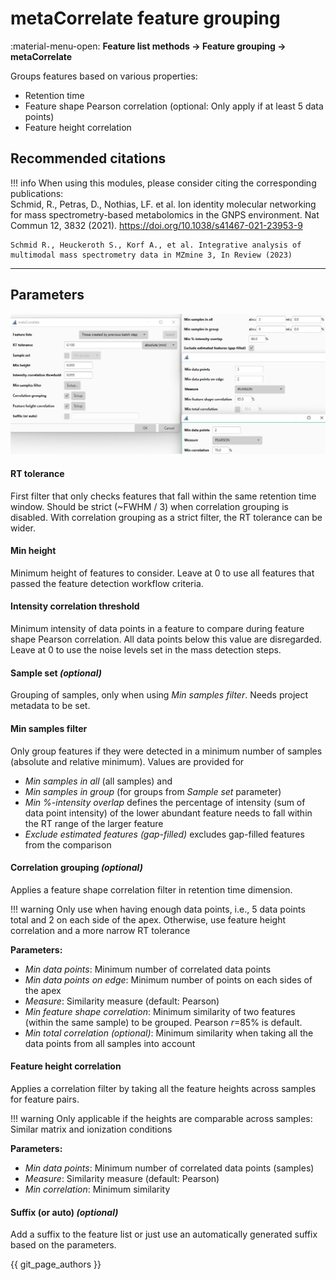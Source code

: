 # metaCorrelate feature grouping

:material-menu-open: **Feature list methods → Feature grouping → metaCorrelate** 

Groups features based on various properties:
- Retention time
- Feature shape Pearson correlation (optional: Only apply if at least 5 data points)
- Feature height correlation


## Recommended citations
!!! info
    When using this modules, please consider citing the corresponding publications:<br>
    Schmid, R., Petras, D., Nothias, LF. et al. Ion identity molecular networking for mass spectrometry-based metabolomics in the GNPS environment. Nat Commun 12, 3832 (2021). https://doi.org/10.1038/s41467-021-23953-9
    
    Schmid R., Heuckeroth S., Korf A., et al. Integrative analysis of multimodal mass spectrometry data in MZmine 3, In Review (2023)


---


## Parameters
![metaCorr dialog](dialog.png)


#### RT tolerance
First filter that only checks features that fall within the same retention time window. Should be strict (~FWHM / 3) 
when correlation grouping is disabled. With correlation grouping as a strict filter, the RT tolerance can be wider.

#### Min height
Minimum height of features to consider. Leave at 0 to use all features that passed the feature detection workflow 
criteria.

#### Intensity correlation threshold
Minimum intensity of data points in a feature to compare during feature shape Pearson correlation. All data points 
below this value are disregarded. Leave at 0 to use the noise levels set in the mass detection steps. 

#### Sample set _(optional)_ 
Grouping of samples, only when using _Min samples filter_. Needs project metadata to be set. 

#### Min samples filter
Only group features if they were detected in a minimum number of samples (absolute and relative minimum). Values are 
provided for 
- _Min samples in all_ (all samples) and 
- _Min samples in group_ (for groups from _Sample set_ parameter)
- _Min %-intensity overlap_ defines the percentage of intensity (sum of data point intensity) of the lower abundant 
  feature needs to fall within the RT range of the larger feature
- _Exclude estimated features (gap-filled)_ excludes gap-filled features from the comparison

#### Correlation grouping _(optional)_
Applies a feature shape correlation filter in retention time dimension. 

!!! warning
    Only use when having enough data points, i.e., 5 data points total and 2 on each side of the apex. Otherwise, 
use feature height correlation and a more narrow RT tolerance

**Parameters:**
- _Min data points_: Minimum number of correlated data points
- _Min data points on edge_: Minimum number of points on each sides of the apex
- _Measure_: Similarity measure (default: Pearson)
- _Min feature shape correlation_: Minimum similarity of two features (within the same sample) to be grouped. Pearson 
  _r_=85% is default.
- _Min total correlation (optional)_: Minimum similarity when taking all the data points from all samples into account

#### Feature height correlation
Applies a correlation filter by taking all the feature heights across samples for feature pairs. 

!!! warning
    Only applicable if the heights are comparable across samples: Similar matrix and ionization conditions

**Parameters:**
- _Min data points_: Minimum number of correlated data points (samples)
- _Measure_: Similarity measure (default: Pearson)
- _Min correlation_: Minimum similarity

#### Suffix (or auto) _(optional)_
Add a suffix to the feature list or just use an automatically generated suffix based on the parameters.


{{ git_page_authors }}
